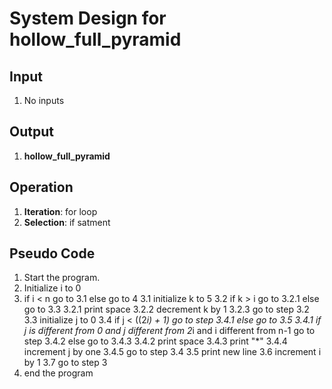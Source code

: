 # System Design for hollow_full_pyramid

## Input
1. No inputs

## Output
1. **hollow_full_pyramid**

## Operation
1. **Iteration**: for loop
2. **Selection**: if satment

## Pseudo Code
1. Start the program.
2. Initialize i to 0
3. if i < n go to 3.1 else go to 4
    3.1 initialize k to 5
    3.2 if k > i go to 3.2.1 else go to 3.3
        3.2.1 print space
        3.2.2 decrement k by 1
        3.2.3 go to step 3.2
    3.3 initialize j to 0
    3.4 if j < ((2*i) + 1) go to step 3.4.1 else go to 3.5
        3.4.1 if j is different from 0 and j different from 2*i and i different from n-1 go to step 3.4.2 else go to 3.4.3
        3.4.2 print space
        3.4.3 print "*"
        3.4.4 increment j by one
        3.4.5 go to step 3.4
    3.5 print new line
    3.6 increment i by 1
    3.7 go to step 3
4. end the program